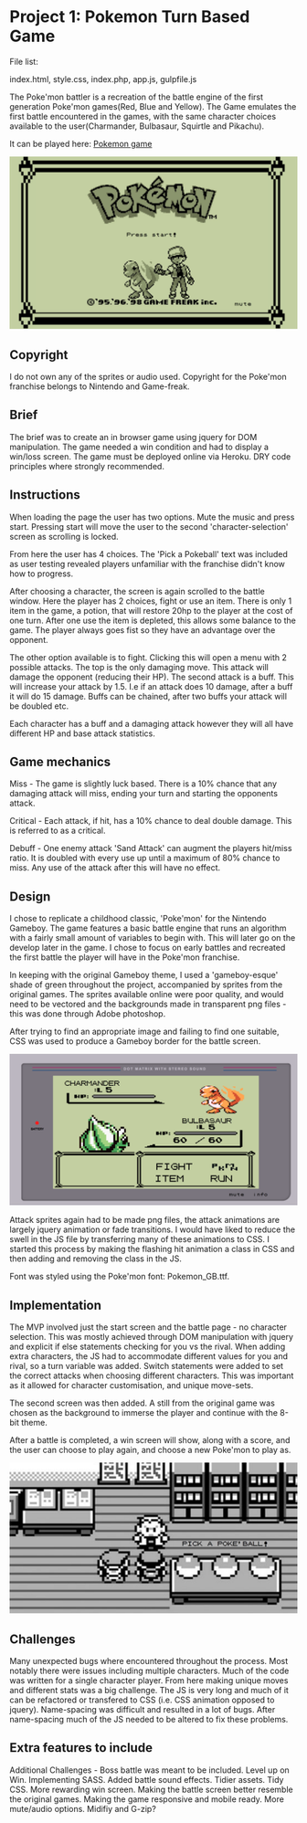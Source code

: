 <h1>Project 1: Pokemon Turn Based Game</h1>

File list:

index.html,
style.css,
index.php,
app.js,
gulpfile.js

The Poke'mon battler is a recreation of the battle engine of the first generation Poke'mon games(Red, Blue and Yellow). The Game emulates the first battle encountered in the games, with the same character choices available to the user(Charmander, Bulbasaur, Squirtle and Pikachu).

It can be played here:
[Pokemon game](https://quiet-fortress-14634.herokuapp.com/)

![Image](https://github.com/jakeadamsiii/Project-one/blob/master/readme1.png?raw=true)

Copyright
---------
I do not own any of the sprites or audio used. Copyright for the Poke'mon franchise belongs to Nintendo and Game-freak.

Brief
--------
The brief was to create an in browser game using jquery for DOM manipulation. The game needed a win condition and had to display a win/loss screen. The game must be deployed online via Heroku. DRY code principles where strongly recommended.

Instructions
------------
When loading the page the user has two options. Mute the music and press start. Pressing start will move the user to the second 'character-selection' screen as scrolling is locked.

From here the user has 4 choices. The 'Pick a Pokeball' text was included as user testing revealed players unfamiliar with the franchise didn't know how to progress.

After choosing a character, the screen is again scrolled to the battle window. Here the player has 2 choices, fight or use an item. There is only 1 item in the game, a potion, that will restore 20hp to the player at the cost of one turn. After one use the item is depleted, this allows some balance to the game. The player always goes fist so they have an advantage over the opponent.

The other option available is to fight. Clicking this will open a menu with 2 possible attacks. The top is the only damaging move. This attack will damage the opponent (reducing their HP). The second attack is a buff. This will increase your attack by 1.5. I.e if an attack does 10 damage, after a buff it will do 15 damage. Buffs can be chained, after two buffs your attack will be doubled etc.

Each character has a buff and a damaging attack however they will all have different HP and base attack statistics.  

Game mechanics
--------------
Miss - The game is slightly luck based. There is a 10% chance that any damaging attack will miss, ending your turn and starting the opponents attack.

Critical - Each attack, if hit, has a 10% chance to deal double damage. This is referred to as a critical.

Debuff - One enemy attack 'Sand Attack' can augment the players hit/miss ratio. It is doubled with every use up until a maximum of 80% chance to miss. Any use of the attack after this will have no effect.  

Design
--------
I chose to replicate a childhood classic, 'Poke'mon' for the Nintendo Gameboy. The game features a basic battle engine that runs an algorithm with a fairly small amount of variables to begin with. This will later go on the develop later in the game. I chose to focus on early battles and recreated the first battle the player will have in the Poke'mon franchise.

In keeping  with the original Gameboy theme, I used a 'gameboy-esque' shade of green throughout the project, accompanied by sprites from the original games. The sprites available online were poor quality, and would need to be vectored and the backgrounds made in transparent png files - this was done through Adobe photoshop.

After trying to find an appropriate image and failing to find one suitable, CSS was used to produce a Gameboy border for the battle screen.

![Image](https://github.com/jakeadamsiii/Project-one/blob/master/readme3.png?raw=true)

Attack sprites again had to be made png files, the attack animations are largely jquery animation or fade transitions. I would have liked to reduce the swell in the JS file by transferring many of these animations to CSS. I started this process by making the flashing hit animation a class in CSS and then adding and removing the class in the JS.

Font was styled using the Poke'mon font: Pokemon_GB.ttf.

Implementation  
--------------
The MVP involved just the start screen and the battle page - no character selection. This was mostly achieved through DOM manipulation with jquery and explicit if else statements checking for you vs the rival. When adding extra characters, the JS had to accommodate different values for you and rival, so a turn variable was added. Switch statements were added to set the correct attacks when choosing different characters. This was important as it allowed for character customisation, and unique move-sets.

The second screen was then added. A still from the original game was chosen as the background to immerse the player and continue with the 8-bit theme.

After a battle is completed, a win screen will show, along with a score, and the user can choose to play again, and choose a new Poke'mon to play as.

![](https://github.com/jakeadamsiii/Project-one/blob/master/readme2.png?raw=true)

Challenges
-----------
Many unexpected bugs where encountered throughout the process.
Most notably there were issues including multiple characters. Much of the code was written for a single character player. From here making unique moves and different stats was a big challenge.
The JS is very long and much of it can be refactored or transfered to CSS (i.e. CSS animation opposed to jquery).
Name-spacing was difficult and resulted in a lot of bugs. After name-spacing much of the JS needed to be altered to fix these problems.  

Extra features to include
-------------------------
Additional Challenges - Boss battle was meant to be included.
Level up on Win.
Implementing SASS.
Added battle sound effects.
Tidier assets.
Tidy CSS.
More rewarding win screen.
Making the battle screen better resemble the original games.
Making the game responsive and mobile ready.
More mute/audio options.
Midifiy and G-zip?
